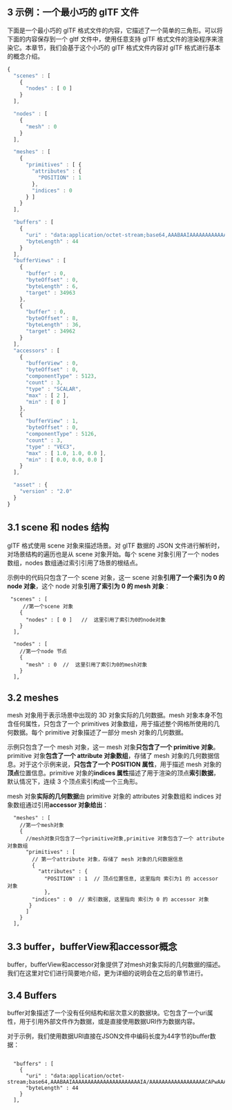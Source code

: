 ## 3 示例：一个最小巧的 glTF 文件

下面是一个最小巧的 glTF 格式文件的内容，它描述了一个简单的三角形。可以将下面的内容保存到一个 gltf 文件中，使用任意支持 glTF 格式文件的渲染程序来渲染它。本章节，我们会基于这个小巧的 glTF 格式文件内容对 glTF 格式进行基本的概念介绍。

```javascript
{
  "scenes" : [
    {
      "nodes" : [ 0 ]
    }
  ],

  "nodes" : [
    {
      "mesh" : 0
    }
  ],

  "meshes" : [
    {
      "primitives" : [ {
        "attributes" : {
          "POSITION" : 1
        },
        "indices" : 0
      } ]
    }
  ],

  "buffers" : [
    {
      "uri" : "data:application/octet-stream;base64,AAABAAIAAAAAAAAAAAAAAAAAAAAAAIA/AAAAAAAAAAAAAAAAAACAPwAAAAA=",
      "byteLength" : 44
    }
  ],
  "bufferViews" : [
    {
      "buffer" : 0,
      "byteOffset" : 0,
      "byteLength" : 6,
      "target" : 34963
    },
    {
      "buffer" : 0,
      "byteOffset" : 8,
      "byteLength" : 36,
      "target" : 34962
    }
  ],
  "accessors" : [
    {
      "bufferView" : 0,
      "byteOffset" : 0,
      "componentType" : 5123,
      "count" : 3,
      "type" : "SCALAR",
      "max" : [ 2 ],
      "min" : [ 0 ]
    },
    {
      "bufferView" : 1,
      "byteOffset" : 0,
      "componentType" : 5126,
      "count" : 3,
      "type" : "VEC3",
      "max" : [ 1.0, 1.0, 0.0 ],
      "min" : [ 0.0, 0.0, 0.0 ]
    }
  ],

  "asset" : {
    "version" : "2.0"
  }
}
```

## 3.1 scene 和 nodes 结构

glTF 格式使用 scene 对象来描述场景。对 glTF 数据的 JSON 文件进行解析时，对场景结构的遍历也是从 scene 对象开始。每个 scene 对象引用了一个 nodes 数组，nodes 数组通过索引引用了场景的根结点。

示例中的代码只包含了一个 scene 对象，这一 scene 对象**引用了一个索引为 0 的 node 对象**，这个 node 对象**引用了索引为 0 的 mesh 对象**：

```
 "scenes" : [
     //第一个scene 对象
    {
      "nodes" : [ 0 ]   //  这里引用了索引为0的node对象
    }
  ],

  "nodes" : [
    //第一个node 节点
    {
      "mesh" : 0  //  这里引用了索引为0的mesh对象
    }
  ],
```

## 3.2 meshes

mesh 对象用于表示场景中出现的 3D 对象实际的几何数据。mesh 对象本身不包含任何属性，只包含了一个 primitives 对象数组，用于描述整个网格所使用的几何数据。每个 primitive 对象描述了一部分 mesh 对象的几何数据。

示例只包含了一个 mesh 对象，这一 mesh 对象**只包含了一个 primitive 对象**。primitive 对象**包含了一个 attribute 对象数组**，存储了 mesh 对象的几何数据信息。对于这个示例来说，**只包含了一个 POSITION 属性**，用于描述 mesh 对象的**顶点**位置信息。primitive 对象的**indices 属性**描述了用于渲染的顶点**索引数据**，默认情况下，连续 3 个顶点索引构成一个三角形。

mesh 对象**实际的几何数据**由 primitive 对象的 attributes 对象数组和 indices 对象数组通过引用**accessor 对象给出**：

```
  "meshes" : [
    //第一个mesh对象
    {
      //mesh对象只包含了一个primitive对象,primitive 对象包含了一个 attribute 对象数组
      "primitives" : [
        // 第一个attribute 对象，存储了 mesh 对象的几何数据信息
        {
          "attributes" : {
            "POSITION" : 1  // 顶点位置信息, 这里指向 索引为1 的 accessor 对象
            },
        "indices" : 0  // 索引数据, 这里指向 索引为 0 的 accessor 对象
       }
      ]
    }
  ],

```


## 3.3 buffer，bufferView和accessor概念
buffer，bufferView和accessor对象提供了对mesh对象实际的几何数据的描述。我们在这里对它们进行简要地介绍，更为详细的说明会在之后的章节进行。


## 3.4 Buffers

buffer对象描述了一个没有任何结构和层次意义的数据块。它包含了一个uri属性，用于引用外部文件作为数据，或是直接使用数据URI作为数据内容。

对于示例，我们使用数据URI直接在JSON文件中编码长度为44字节的buffer数据：

```

  "buffers" : [
    {
      "uri" : "data:application/octet-stream;base64,AAABAAIAAAAAAAAAAAAAAAAAAAAAAIA/AAAAAAAAAAAAAAAAAACAPwAAAAA=",
      "byteLength" : 44
    }
  ],

```







